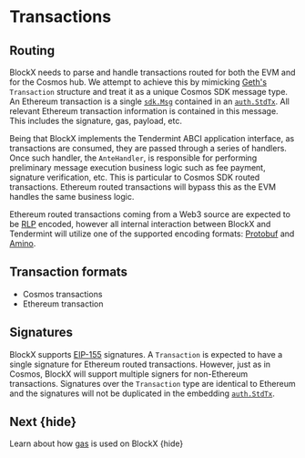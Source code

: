 <!--
order: 2
-->

# Transactions

## Routing

BlockX needs to parse and handle transactions routed for both the EVM and for the Cosmos hub. We
attempt to achieve this by mimicking [Geth's](https://github.com/ethereum/go-ethereum) `Transaction`
structure and treat it as a unique Cosmos SDK message type. An Ethereum transaction is a single
[`sdk.Msg`](https://godoc.org/github.com/cosmos/cosmos-sdk/types#Msg) contained in an
[`auth.StdTx`](https://godoc.org/github.com/cosmos/cosmos-sdk/x/auth#StdTx). All relevant Ethereum
transaction information is contained in this message. This includes the signature, gas, payload,
etc.

Being that BlockX implements the Tendermint ABCI application interface, as transactions are
consumed, they are passed through a series of handlers. Once such handler, the `AnteHandler`, is
responsible for performing preliminary message execution business logic such as fee payment,
signature verification, etc. This is particular to Cosmos SDK routed transactions. Ethereum routed
transactions will bypass this as the EVM handles the same business logic.

Ethereum routed transactions coming from a Web3 source are expected to be [RLP](./../core/encoding.md#rlp) encoded, however all
internal interaction between BlockX and Tendermint will utilize one of the supported encoding
formats: [Protobuf](./../core/encoding.md#protocol-buffers) and [Amino](./../core/encoding.md#amino).

## Transaction formats

<!-- TODO: -->

- Cosmos transactions
- Ethereum transaction

## Signatures

BlockX supports [EIP-155](https://github.com/ethereum/EIPs/blob/master/EIPS/eip-155.md)
signatures. A `Transaction` is expected to have a single signature for Ethereum routed transactions.
However, just as in Cosmos, BlockX will support multiple signers for non-Ethereum transactions.
Signatures over the `Transaction` type are identical to Ethereum and the signatures will not be
duplicated in the embedding
[`auth.StdTx`](https://godoc.org/github.com/cosmos/cosmos-sdk/x/auth#StdTx).

## Next {hide}

Learn about how [gas](./gas.md) is used on BlockX {hide}
